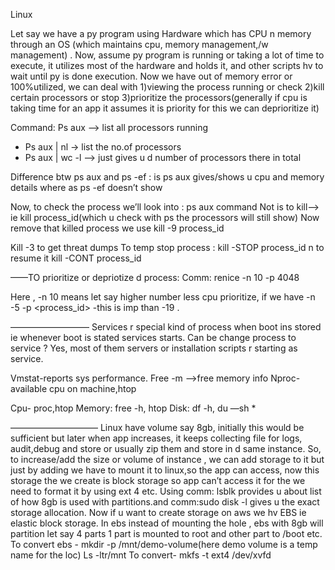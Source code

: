 Linux

Let say we have a py program using Hardware which has CPU n memory through an OS (which maintains cpu, memory management,/w management) . Now, assume py program is running or taking a lot of time to execute, it utilizes most of the hardware and holds it, and other scripts hv to wait until py is done execution. Now we have out of memory error or 100%utilized, we can deal with 1)viewing the process running or check 2)kill certain processors or stop 3)prioritize the processors(generally if cpu is taking time for an app it assumes it is priority for this we can deprioritize it)

Command:
Ps aux —> list all processors running
- Ps aux | nl -> list the no.of processors 
- Ps aux | wc -l  —> just gives u d number of processors there in total

Difference btw ps aux and ps -ef : is ps aux gives/shows  u cpu and memory details where as ps -ef doesn’t show 

Now, to check the process we’ll look into : ps aux command
Not is to kill—> ie kill process_id(which u check with ps the processors will still show)
Now remove that killed process we use kill -9 process_id

Kill -3 to get threat dumps
To temp stop process : kill -STOP process_id n to resume it kill -CONT process_id

——TO prioritize or depriotize d process:
Comm: renice -n 10 -p 4048

Here , -n 10 means let say higher number less cpu prioritize, if we have -n -5 -p  <process_id> -this is imp than -19 . 

—————————
Services r special kind of process when boot ins stored ie whenever boot is stated services starts. Can be change process to service ? Yes, most of them servers or installation scripts r starting as service.

Vmstat-reports sys performance.
Free -m —>free memory info
Nproc- available cpu on machine,htop 

 Cpu- proc,htop
Memory: free -h, htop
Disk: df -h, du —sh *

——————————
Linux have volume say 8gb, initially this would be sufficient but later when app  increases, it keeps collecting file for logs, audit,debug and store or usually zip them and store in d same instance. 
So, to increase/add the size or volume of instance , we can add storage to it but just by adding we have to mount it to linux,so the app can access, now this storage the we create is block storage so app can’t access it for the we need to format it by using ext 4 etc.
Using comm: lsblk provides u about list of how 8gb is used with partitions.and comm:sudo disk -l gives u the exact storage allocation. 
Now if u want to create storage on aws we hv EBS ie elastic block storage. In ebs instead of mounting the hole , ebs with 8gb will partition let say 4 parts 1 part is mounted to root and other part to /boot etc.
 To convert ebs - mkdir -p /mnt/demo-volume(here demo volume is a temp name  for the loc)
Ls -ltr/mnt
To convert- mkfs -t ext4 /dev/xvfd
